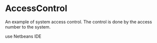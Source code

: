 # AccessControl
An example of system access control.
The control is done by the access number to the system.

use Netbeans IDE
